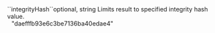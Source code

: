 <tr><td>``integrityHash``</td><td>optional, string</td>
<td>Limits result to specified integrity hash value.</td>
<td>
  <div style="padding-left:10px;">"daefffb93e6c3be7136ba40edae4"</div>
  </td>
<td></td>
</tr>